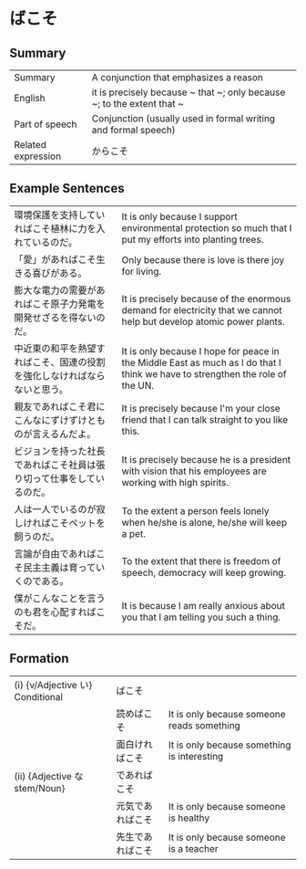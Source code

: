 # ばこそ

## Summary

<table><tr>   <td>Summary</td>   <td>A conjunction that emphasizes a reason</td></tr><tr>   <td>English</td>   <td>it is precisely because ~ that ~; only because ~; to the extent that ~</td></tr><tr>   <td>Part of speech</td>   <td>Conjunction (usually used in formal writing and formal speech)</td></tr><tr>   <td>Related expression</td>   <td>からこそ</td></tr></table>

## Example Sentences

<table><tr>   <td>環境保護を支持していればこそ植林に力を入れているのだ。</td>   <td>It is only because I support environmental protection so much that I put my efforts into planting trees.</td></tr><tr>   <td>「愛」があればこそ生きる喜びがある。</td>   <td>Only because there is love is there joy for living.</td></tr><tr>   <td>膨大な電力の需要があればこそ原子力発電を開発せざるを得ないのだ。</td>   <td>It is precisely because of the enormous demand for electricity that we cannot help but develop atomic power plants.</td></tr><tr>   <td>中近東の和平を熱望すればこそ、国連の役割を強化しなければならないと思う。</td>   <td>It is only because I hope for peace in the Middle East as much as I do that I think we have to strengthen the role of the UN.</td></tr><tr>   <td>親友であればこそ君にこんなにずけずけとものが言えるんだよ。</td>   <td>It is precisely because I'm your close friend that I can talk straight to you like this.</td></tr><tr>   <td>ビジョンを持った社長であればこそ社員は張り切って仕事をしているのだ。</td>   <td>It is precisely because he is a president with vision that his employees are working with high spirits.</td></tr><tr>   <td>人は一人でいるのが寂しければこそペットを飼うのだ。</td>   <td>To the extent a person feels lonely when he/she is alone, he/she will keep a pet.</td></tr><tr>   <td>言論が自由であればこそ民主主義は育っていくのである。</td>   <td>To the extent that there is freedom of speech, democracy will keep growing.</td></tr><tr>   <td>僕がこんなことを言うのも君を心配すればこそだ。</td>   <td>It is because I am really anxious about you that I am telling you such a thing.</td></tr></table>

## Formation

<table class="table"><tbody><tr class="tr head"><td class="td"><span class="numbers">(i)</span> <span class="bold">{v/Adjective い} Conditional</span></td><td class="td"><span class="concept">ばこそ</span></td><td class="td"></td></tr><tr class="tr"><td class="td"></td><td class="td"><span>読め</span><span class="concept">ばこそ</span></td><td class="td"><span>It is only because someone reads something</span></td></tr><tr class="tr"><td class="td"></td><td class="td"><span>面白けれ</span><span class="concept">ばこそ</span></td><td class="td"><span>It is only because something is interesting</span></td></tr><tr class="tr head"><td class="td"><span class="numbers">(ii)</span> <span class="bold">{Adjective な stem/Noun}</span></td><td class="td"><span>であれ</span><span class="concept">ばこそ</span></td><td class="td"></td></tr><tr class="tr"><td class="td"></td><td class="td"><span>元気であれ</span><span class="concept">ばこそ</span></td><td class="td"><span>It is only because someone is healthy</span></td></tr><tr class="tr"><td class="td"></td><td class="td"><span>先生であれ</span><span class="concept">ばこそ</span></td><td class="td"><span>It is only because someone is a teacher</span></td></tr></tbody></table>

